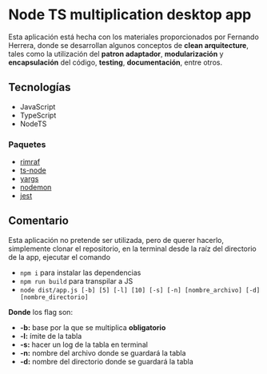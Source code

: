 # Node TS multiplication desktop app

Esta aplicación está hecha con los materiales proporcionados por
Fernando Herrera, donde se desarrollan algunos conceptos de
**clean arquitecture**, tales como la utilización del **patron adaptador**, **modularización** y **encapsulación** del código, **testing**, **documentación**, entre otros.

## Tecnologías

- JavaScript
- TypeScript
- NodeTS

### Paquetes

- [rimraf](https://www.npmjs.com/package/rimraf)
- [ts-node](https://www.npmjs.com/package/ts-node)
- [yargs](https://www.npmjs.com/package/yargs)
- [nodemon](https://www.npmjs.com/package/nodemon)
- [jest](https://jestjs.io/)

## Comentario

Esta aplicación no pretende ser utilizada, pero de querer hacerlo, simplemente clonar el
repositorio, en la terminal desde la raíz del directorio de la app, ejecutar el comando

- `npm i` para instalar las dependencias
- `npm run build` para transpilar a JS
- `node dist/app.js [-b] [5] [-l] [10] [-s] [-n] [nombre_archivo] [-d] [nombre_directorio]`

**Donde** los flag son:

- **-b:** base por la que se multiplica **obligatorio**
- **-l:** ímite de la tabla
- **-s:** hacer un log de la tabla en terminal
- **-n:** nombre del archivo donde se guardará la tabla
- **-d:** nombre del directorio donde se guardará la tabla
